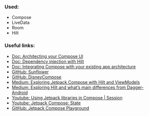 ### Used:
- Compose
- LiveData
- Room
- Hilt

### Useful links:
- [Doc: Architecting your Compose UI](https://developer.android.com/jetpack/compose/architecture)
- [Doc: Dependency injection with Hilt](https://developer.android.com/training/dependency-injection/hilt-android)
- [Doc: Integrating Compose with your existing app architecture](https://developer.android.com/jetpack/compose/interop/compose-in-existing-arch)
- [GitHub: Sunflower](https://github.com/android/sunflower)
- [GitHub: DisneyCompose](https://github.com/skydoves/DisneyCompose)
- [Medium: Exploring Jetpack Compose with Hilt and ViewModels](https://proandroiddev.com/exploring-jetpack-compose-with-dagger-hilt-and-viewmodels-3e0ca939daa7)
- [Medium: Exploring Hilt and what’s main differences from Dagger-Android](https://proandroiddev.com/exploring-dagger-hilt-and-whats-main-differences-with-dagger-android-c8c54cd92f18)
- [Youtube: Using Jetpack libraries in Compose | Session](https://www.youtube.com/watch?v=0z_dwBGQQWQ)
- [Youtube: Jetpack Compose: State](https://www.youtube.com/watch?v=mymWGMy9pYI)
- [GitHub: Jetpack Compose Playground](https://foso.github.io/Jetpack-Compose-Playground/)